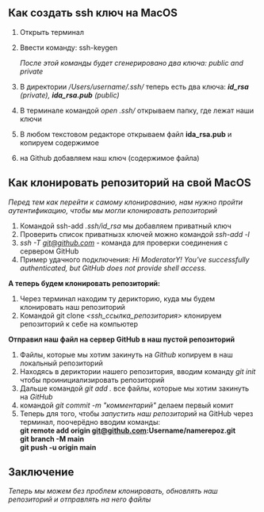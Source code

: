 ## Как создать ssh ключ на MacOS

1) Открыть терминал
2) Ввести команду: ssh-keygen

   _После этой команды будет сгенерировано два ключа: public and private_

3) В директории _/Users/username/.ssh/_ теперь есть два ключа: *__id_rsa__ (private), __ida_rsa.pub__ (public)*
4) В терминале командой _open .ssh/_ открываем папку, где лежат наши ключи
5) В любом текстовом редакторе открываем файл __ida_rsa.pub__ и копируем содержимое
6) на Github добавляем наш ключ (содержимое файла)

## Как клонировать репозиторий на свой MacOS

*Перед тем как перейти к самому клонированию, нам нужно пройти аутентификацию, чтобы мы могли клонировать репозиторий*

1) Командой ssh-add *.ssh/id_rsa* мы добавляем приватный ключ
2) Проверить список приватнызх ключей можно командой *ssh-add -l*
3) *ssh -T git@github.com* - команда для проверки соединения с сервером GitHub
4) Пример удачного подключения: *Hi ModeratorY! You've successfully authenticated, but GitHub does not provide shell access.*

**А теперь будем клонировать репозиторий:**

1) Через терминал находим ту дерикторию, куда мы будем клонировать наш репозиторий
2) Командой git clone *<ssh_ссылка_репозитория>* клонируем репозиторий к себе на компьютер

**Отправил наш файл на сервер GitHub в наш пустой репозиторий**

1) Файлы, которые мы хотим закинуть на *Github* копируем в наш локальный репозиторий
2) Находясь в дериктории нашего репозитория, вводим команду *git init* чтобы проинициализировать репозиторий
3) Дальше командой *git add .* все файлы, которые мы хотим закинуть на *GitHub*
4) командой *git commit -m "комментарий"* делаем первый комит
5) Теперь для того, чтобы *запустить наш репозиторий* на GitHub через терминал, поочерёдно вводим команды:  
   **git remote add origin git@github.com:Username/namerepoz.git**  
   **git branch -M main**  
   **git push -u origin main**

## Заключение

*Теперь мы можем без проблем клонировать, обновлять наш репозиторий и отправлять на него файлы*
